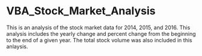 # VBA_Stock_Market_Analysis
This is an analysis of the stock market data for 2014, 2015, and 2016. This analysis includes the yearly change and percent change from the beginning to the end of a given year. The total stock volume was also included in this anlaysis. 
